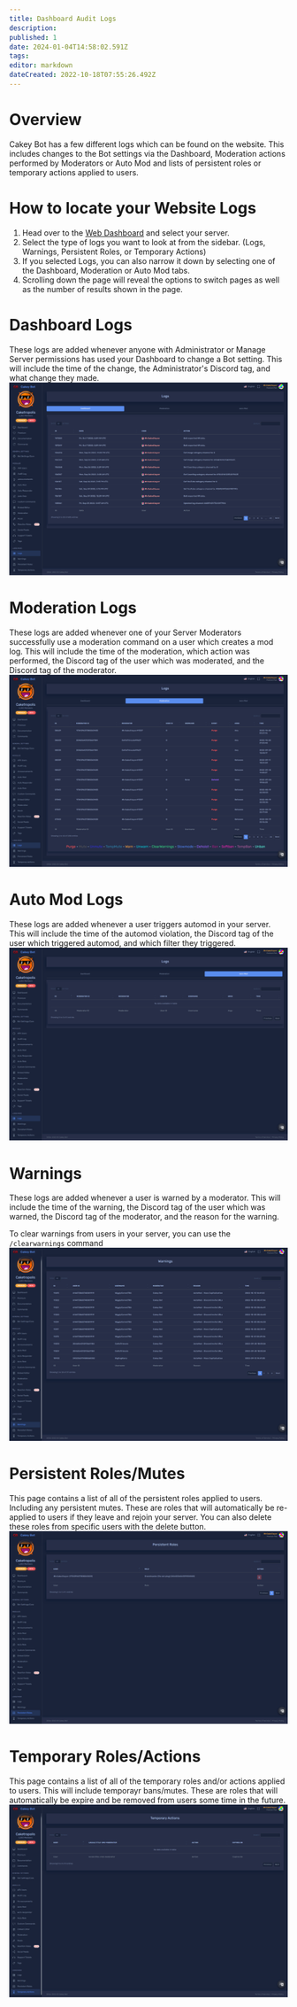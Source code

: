 ```yaml
---
title: Dashboard Audit Logs
description: 
published: 1
date: 2024-01-04T14:58:02.591Z
tags: 
editor: markdown
dateCreated: 2022-10-18T07:55:26.492Z
---
```


# Overview
Cakey Bot has a few different logs which can be found on the website. This includes changes to the Bot settings via the Dashboard, Moderation actions performed by Moderators or Auto Mod and lists of persistent roles or temporary actions applied to users.

# How to locate your Website Logs
1. Head over to the [Web Dashboard](https://cakey.bot/dashboard/public) and select your server.
2. Select the type of logs you want to look  at from the sidebar. (Logs, Warnings, Persistent Roles, or Temporary Actions)
3. If you selected Logs, you can also narrow it down by selecting one of the Dashboard, Moderation or Auto Mod tabs.
4. Scrolling down the page will reveal the options to switch pages as well as the number of results shown in the page.

# Dashboard Logs
These logs are added whenever anyone with Administrator or Manage Server permissions has used your Dashboard to change a Bot setting. This will include the time of the change, the Administrator's Discord tag, and what change they made.
![](/logs1.png)

# Moderation Logs
These logs are added whenever one of your Server Moderators successfully use a moderation command on a user which creates a mod log. This will include the time of the moderation, which action was performed, the Discord tag of the user which was moderated, and the Discord tag of the moderator.
![](/logs2.png)

# Auto Mod Logs
These logs are added whenever a user triggers automod in your server. This will include the time of the automod violation, the Discord tag of the user which triggered automod, and which filter they triggered.
![](/logs3.png)

# Warnings
These logs are added whenever a user is warned by a moderator. This will include the time of the warning, the Discord tag of the user which was warned, the Discord tag of the moderator, and the reason for the warning.

To clear warnings from users in your server, you can use the `/clearwarnings` command
![](/logs4.png)

# Persistent Roles/Mutes
This page contains a list of all of the persistent roles applied to users. Including any persistent mutes. These are roles that will automatically be re-applied to users if they leave and rejoin your server. You can also delete these roles from specific users with the delete button.
![](/logs5.png)

# Temporary Roles/Actions
This page contains a list of all of the temporary roles and/or actions applied to users. This will include temporayr bans/mutes. These are roles that will automatically be expire and be removed from users some time in the future.
![](/logs6.png)